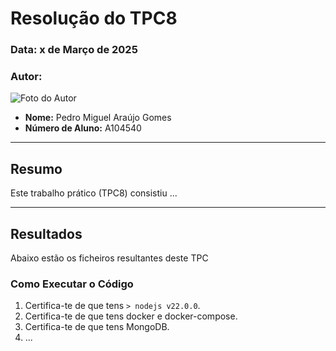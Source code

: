 # Resolução do TPC8

### **Data:** x de Março de 2025  
### **Autor:**  
![Foto do Autor](https://avatars.githubusercontent.com/u/140913282?v=4)  
- **Nome:** Pedro Miguel Araújo Gomes 
- **Número de Aluno:** A104540

---

## Resumo
Este trabalho prático (TPC8) consistiu
...

---

## Resultados
Abaixo estão os ficheiros resultantes deste TPC

### Como Executar o Código
1. Certifica-te de que tens `> nodejs v22.0.0`.
2. Certifica-te de que tens  docker e docker-compose.
3. Certifica-te de que tens MongoDB.
4. ...